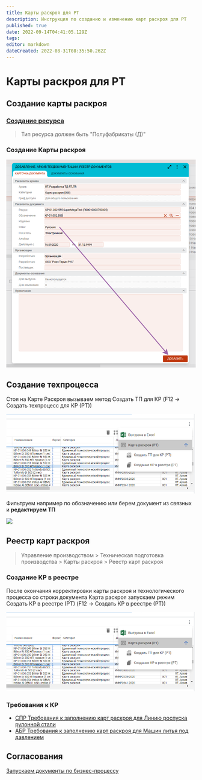 ```yaml
---
title: Карты раскроя для РТ
description: Инструкция по созданию и изменению карт раскроя для РТ
published: true
date: 2022-09-14T04:41:05.129Z
tags: 
editor: markdown
dateCreated: 2022-08-31T08:35:50.262Z
---
```


# Карты раскроя для РТ

## Создание карты раскроя

### [Создание ресурса](../../../servisnye-rezhimy-pdm/sozdanie-nomenklatury.md)

>Тип ресурса должен быть "Полуфабрикаты (Д)"

### Создание Карты раскроя

![](<../../../assets/0 (126).png>)

## Создание техпроцесса

Стоя на Карте Раскроя вызываем метод Создать ТП для КР (F12 -> Создать техпроцесс для КР (РТ))

![](<../../../assets/image (215).png>)

Фильтруем например по обозначению или берем документ из связных и **редактируем ТП**

![](<../../../..assets/2 (121).png>)

## Реестр карт раскроя

>Управление производством > Техническая подготовка производства > Карты раскроя > Реестр карт раскроя

### Создание КР в реестре

После окончания корректировки карты раскроя и технологического процесса со строки документа Карта раскроя запускаем режим Создать КР в реестре (РТ) (F12 -> Создать КР в реестре (РТ))

![](<../../../assets/image (157).png>)

### Требования к КР

* [СПР Требования к заполнению карт раскроя для Линию роспуска рулонной стали](karty-raskroya-lpr.md)
* [АБР Требования к заполнению карт раскроя для Машин литья под давлением](karty-raskroya-mld.md)

## Согласования

[Запускаем документы по бизнес-процессу](../../soglasovanie-td/soglasovanie-td.md)
